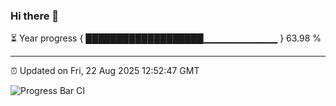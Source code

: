 ### Hi there 👋

⏳ Year progress { ███████████████████▁▁▁▁▁▁▁▁▁▁▁ } 63.98 %

---

⏰ Updated on Fri, 22 Aug 2025 12:52:47 GMT

![Progress Bar CI](https://github.com/DhruviPatel157/GitHub-Actions-Demo/workflows/Progress%20Bar%20CI/badge.svg)
